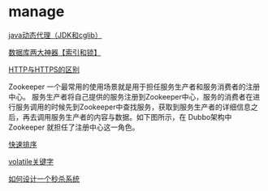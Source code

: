 # manage
<a href="http://www.cnblogs.com/jqyp/archive/2010/08/20/1805041.html">java动态代理（JDK和cglib）</a>

<a href="https://juejin.im/post/5b55b842f265da0f9e589e79#comment">数据库两大神器【索引和锁】</a>

<a href="https://www.cnblogs.com/wqhwe/p/5407468.html">HTTP与HTTPS的区别</a>

Zookeeper 一个最常用的使用场景就是用于担任服务生产者和服务消费者的注册中心。 服务生产者将自己提供的服务注册到Zookeeper中心，服务的消费者在进行服务调用的时候先到Zookeeper中查找服务，获取到服务生产者的详细信息之后，再去调用服务生产者的内容与数据。如下图所示，在 Dubbo架构中 Zookeeper 就担任了注册中心这一角色。</br>

<a href="https://blog.csdn.net/morewindows/article/details/6684558">快速排序</a>

<a href="https://juejin.im/post/5a2b53b7f265da432a7b821c">volatile关键字</a>

<a href="https://blog.csdn.net/suifeng3051/article/details/52607544">如何设计一个秒杀系统</a>

